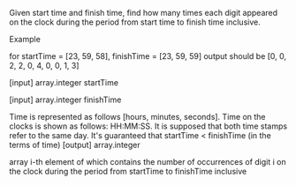 Given start time and finish time, find how many times each digit appeared on the clock during the period from start time to finish time inclusive.

Example

for startTime = [23, 59, 58], finishTime = [23, 59, 59] output should be [0, 0, 2, 2, 0, 4, 0, 0, 1, 3]

[input] array.integer startTime

[input] array.integer finishTime

Time is represented as follows [hours, minutes, seconds]. Time on the clocks is shown as follows: HH:MM:SS. It is supposed that both time stamps refer to the same day. It's guaranteed that startTime < finishTime (in the terms of time)
[output] array.integer

array i-th element of which contains the number of occurrences of digit i on the clock during the period from startTime to finishTime inclusive
